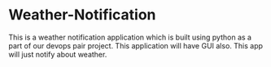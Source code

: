 # Weather-Notification
This is a weather notification application which is built using python as a part of our devops pair project.
This application will have GUI also.
This app will just notify about weather.
